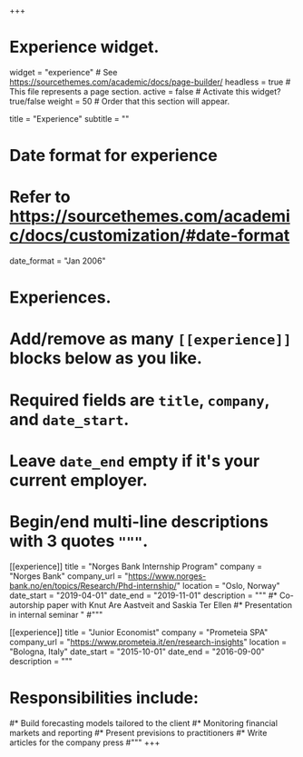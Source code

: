 +++
# Experience widget.
widget = "experience"  # See https://sourcethemes.com/academic/docs/page-builder/
headless = true  # This file represents a page section.
active = false  # Activate this widget? true/false
weight = 50  # Order that this section will appear.

title = "Experience"
subtitle = ""

# Date format for experience
#   Refer to https://sourcethemes.com/academic/docs/customization/#date-format
date_format = "Jan 2006"

# Experiences.
#   Add/remove as many `[[experience]]` blocks below as you like.
#   Required fields are `title`, `company`, and `date_start`.
#   Leave `date_end` empty if it's your current employer.
#   Begin/end multi-line descriptions with 3 quotes `"""`.
[[experience]]
  title = "Norges Bank Internship Program"
  company = "Norges Bank"
  company_url = "https://www.norges-bank.no/en/topics/Research/Phd-internship/"
  location = "Oslo, Norway"
  date_start = "2019-04-01"
  date_end = "2019-11-01"
  description = """
  #* Co-autorship paper with Knut Are Aastveit and Saskia Ter Ellen 
  #* Presentation in internal seminar "
  #"""

[[experience]]
  title = "Junior Economist"
  company = "Prometeia SPA"
  company_url = "https://www.prometeia.it/en/research-insights"
  location = "Bologna, Italy"
  date_start = "2015-10-01"
  date_end = "2016-09-00"
  description = """
  # Responsibilities include:
  
  #* Build forecasting models tailored to the client
  #* Monitoring financial markets and reporting
  #* Present previsions to practitioners
  #* Write articles for the company press
#"""
+++
